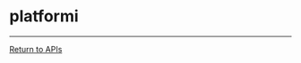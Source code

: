# platformi

---
[Return to APIs](http://opencomputeproject.github.io/OpenNetworkLinux/onlp/implementors/apis)